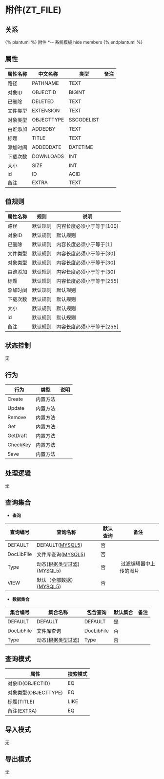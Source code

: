 # 附件(ZT_FILE)

  

## 关系
{% plantuml %}
附件 *-- 系统模板 
hide members
{% endplantuml %}

## 属性

| 属性名称        |    中文名称    | 类型     |  备注  |
| --------   |------------| -----   |  -------- | 
|路径|PATHNAME|TEXT|&nbsp;|
|对象ID|OBJECTID|BIGINT|&nbsp;|
|已删除|DELETED|TEXT|&nbsp;|
|文件类型|EXTENSION|TEXT|&nbsp;|
|对象类型|OBJECTTYPE|SSCODELIST|&nbsp;|
|由谁添加|ADDEDBY|TEXT|&nbsp;|
|标题|TITLE|TEXT|&nbsp;|
|添加时间|ADDEDDATE|DATETIME|&nbsp;|
|下载次数|DOWNLOADS|INT|&nbsp;|
|大小|SIZE|INT|&nbsp;|
|id|ID|ACID|&nbsp;|
|备注|EXTRA|TEXT|&nbsp;|

## 值规则
| 属性名称    | 规则    |  说明  |
| --------   |------------| ----- | 
|路径|默认规则|内容长度必须小于等于[100]|
|对象ID|默认规则|默认规则|
|已删除|默认规则|内容长度必须小于等于[1]|
|文件类型|默认规则|内容长度必须小于等于[30]|
|对象类型|默认规则|内容长度必须小于等于[30]|
|由谁添加|默认规则|内容长度必须小于等于[30]|
|标题|默认规则|内容长度必须小于等于[255]|
|添加时间|默认规则|默认规则|
|下载次数|默认规则|默认规则|
|大小|默认规则|默认规则|
|id|默认规则|默认规则|
|备注|默认规则|内容长度必须小于等于[255]|

## 状态控制

无


## 行为
| 行为    | 类型    |  说明  |
| --------   |------------| ----- | 
|Create|内置方法|&nbsp;|
|Update|内置方法|&nbsp;|
|Remove|内置方法|&nbsp;|
|Get|内置方法|&nbsp;|
|GetDraft|内置方法|&nbsp;|
|CheckKey|内置方法|&nbsp;|
|Save|内置方法|&nbsp;|

## 处理逻辑
无

## 查询集合

* **查询**

| 查询编号 | 查询名称       | 默认查询 |   备注|
| --------  | --------   | --------   | ----- |
|DEFAULT|DEFAULT([MYSQL5](../../appendix/query_MYSQL5.md#File_Default))|否|&nbsp;|
|DocLibFile|文件库查询([MYSQL5](../../appendix/query_MYSQL5.md#File_DocLibFile))|否|&nbsp;|
|Type|动态(根据类型过滤)([MYSQL5](../../appendix/query_MYSQL5.md#File_Type))|否|&nbsp;过滤编辑器中上传的图片|
|VIEW|默认（全部数据）([MYSQL5](../../appendix/query_MYSQL5.md#File_View))|否|&nbsp;|

* **数据集合**

| 集合编号 | 集合名称   |  包含查询  | 默认集合 |   备注|
| --------  | --------   | -------- | --------   | ----- |
|DEFAULT|DEFAULT|DEFAULT|是|&nbsp;|
|DocLibFile|文件库查询|DocLibFile|否|&nbsp;|
|Type|动态(根据类型过滤)|Type|否|&nbsp;|

## 查询模式
| 属性      |    搜索模式     |
| --------   |------------|
|对象ID(OBJECTID)|EQ|
|对象类型(OBJECTTYPE)|EQ|
|标题(TITLE)|LIKE|
|备注(EXTRA)|EQ|

## 导入模式
无


## 导出模式
无
